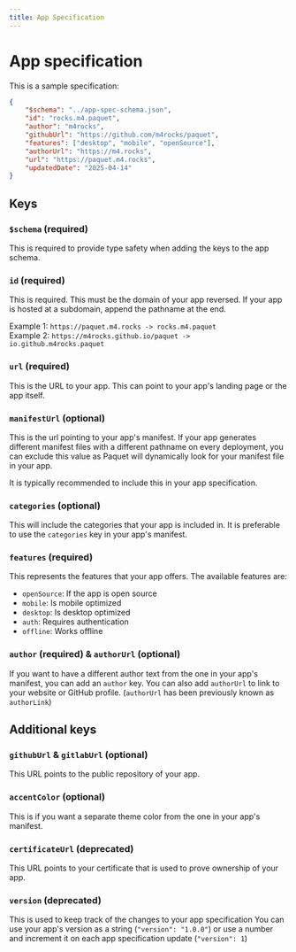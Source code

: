 ```yaml
---
title: App Specification
---
```


# App specification

This is a sample specification:

```json
{
	"$schema": "../app-spec-schema.json",
	"id": "rocks.m4.paquet",
	"author": "m4rocks",
	"githubUrl": "https://github.com/m4rocks/paquet",
	"features": ["desktop", "mobile", "openSource"],
	"authorUrl": "https://m4.rocks",
	"url": "https://paquet.m4.rocks",
	"updatedDate": "2025-04-14"
}
```

## Keys

### `$schema` (required)

This is required to provide type safety when adding the keys to the
app schema.

### `id` (required)

This is required. This must be the domain of your app reversed.
If your app is hosted at a subdomain, append the pathname at the end.

Example 1: `https://paquet.m4.rocks -> rocks.m4.paquet` \
Example 2: `https://m4rocks.github.io/paquet -> io.github.m4rocks.paquet`

### `url` (required)

This is the URL to your app. This can point to your app's landing page or the app itself.

### `manifestUrl` (optional)

This is the url pointing to your app's manifest. If your app generates
different manifest files with a different pathname on every deployment,
you can exclude this value as Paquet will dynamically look for your manifest
file in your app. 

It is typically recommended to include this in your app specification.

### `categories` (optional)

This will include the categories that your app is included in.
It is preferable to use the `categories` key in your app's manifest.

### `features` (required)

This represents the features that your app offers.
The available features are: 

- `openSource`: If the app is open source
- `mobile`: Is mobile optimized
- `desktop`: Is desktop optimized
- `auth`: Requires authentication
- `offline`: Works offline

### `author` (required) & `authorUrl` (optional)

If you want to have a different author text from the one in your app's manifest,
you can add an `author` key. You can also add `authorUrl` to link to your
website or GitHub profile. (`authorUrl` has been previously known as `authorLink`)


## Additional keys

### `githubUrl` & `gitlabUrl` (optional)

This URL points to the public repository of your app.

### `accentColor` (optional)

This is if you want a separate theme color from the one in your app's manifest.

### `certificateUrl` (deprecated)

This URL points to your certificate that is used to prove ownership of your app.

### `version` (deprecated)

This is used to keep track of the changes to your app specification
You can use your app's version as a string (`"version": "1.0.0"`) or
use a number and increment it on each app specification update (`"version": 1`)